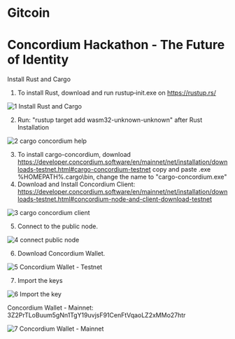 # Gitcoin 
# Concordium Hackathon - The Future of Identity

Install Rust and Cargo
1. To install Rust, download and run rustup‑init.exe on https://rustup.rs/

![1  Install Rust and Cargo](https://user-images.githubusercontent.com/1850589/217966674-8ee715a2-bb61-4faf-95fe-fba97d8e236b.png)

2. Run: "rustup target add wasm32-unknown-unknown" after Rust Installation

![2  cargo concordium help](https://user-images.githubusercontent.com/1850589/217966677-e4f5e23a-b884-42e3-b564-55c203702795.png)

3. To install cargo-concordium, download https://developer.concordium.software/en/mainnet/net/installation/downloads-testnet.html#cargo-concordium-testnet
copy and paste .exe %HOMEPATH%\.cargo\bin\, change the name to "cargo-concordium.exe"
4. Download and Install Concordium Client: https://developer.concordium.software/en/mainnet/net/installation/downloads-testnet.html#concordium-node-and-client-download-testnet

![3  cargo concordium client](https://user-images.githubusercontent.com/1850589/217966680-d6241c0d-98cf-4cd3-9716-73de9f99b9df.png)

5. Connect to the public node.

![4  connect public node](https://user-images.githubusercontent.com/1850589/217966682-4b897d3b-e16a-4110-9ad1-4727583a38be.png)

6. Download Concordium Wallet.

![5  Concordium Wallet - Testnet](https://user-images.githubusercontent.com/1850589/217966684-42fa059a-8b0f-4a93-a230-abbff9d54d3b.png)

7. Import the keys

![6  Import the key](https://user-images.githubusercontent.com/1850589/217966685-62078b39-f5ea-49a4-8d45-d3a1ce90265b.png)

Concordium Wallet - Mainnet:
3Z2PrTLoBuum5gNn1TgY19uvjsF91CenFtVqaoLZ2xMMo27htr

![7  Concordium Wallet - Mainnet](https://user-images.githubusercontent.com/1850589/217966687-fae7239d-66fa-4eba-9bb6-8cb84e43aade.png)

